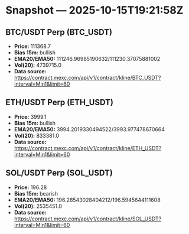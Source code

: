 # Snapshot — 2025-10-15T19:21:58Z

## BTC/USDT Perp (BTC_USDT)
- **Price:** 111368.7
- **Bias 15m:** bullish
- **EMA20/EMA50:** 111246.96985190632/111230.37075881002
- **Vol(20):** 4739715.0
- **Data source:** https://contract.mexc.com/api/v1/contract/kline/BTC_USDT?interval=Min1&limit=60

## ETH/USDT Perp (ETH_USDT)
- **Price:** 3999.1
- **Bias 15m:** bullish
- **EMA20/EMA50:** 3994.2019330494522/3993.977478670664
- **Vol(20):** 833381.0
- **Data source:** https://contract.mexc.com/api/v1/contract/kline/ETH_USDT?interval=Min1&limit=60

## SOL/USDT Perp (SOL_USDT)
- **Price:** 196.28
- **Bias 15m:** bearish
- **EMA20/EMA50:** 196.28543028404212/196.5945644111608
- **Vol(20):** 2535451.0
- **Data source:** https://contract.mexc.com/api/v1/contract/kline/SOL_USDT?interval=Min1&limit=60
